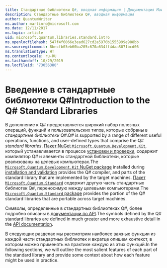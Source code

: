 ```yaml
---
title: Стандартные библиотеки Q#, вводная информация | Документация Майкрософт
description: Стандартные библиотеки Q#, вводная информация
author: QuantumWriter
ms.author: martinro@microsoft.com
ms.date: 12/11/2017
ms.topic: article
uid: microsoft.quantum.libraries.standard.intro
ms.openlocfilehash: 547f4f6066e3ead627cd2a5970b1555999e988bb
ms.sourcegitcommit: 8becfb03eb60ba205c670a634ff4daa8071bcd06
ms.translationtype: HT
ms.contentlocale: ru-RU
ms.lasthandoff: 10/29/2019
ms.locfileid: "73056380"
---
```

# <a name="introduction-to-the-q-standard-libraries"></a><span data-ttu-id="e8d0e-103">Введение в стандартные библиотеки Q#</span><span class="sxs-lookup"><span data-stu-id="e8d0e-103">Introduction to the Q# Standard Libraries</span></span> #

<span data-ttu-id="e8d0e-104">В дополнение к Q# предоставляется широкий набор полезных операций, функций и пользовательских типов, которые собраны в *стандартные библиотеки* Q#.</span><span class="sxs-lookup"><span data-stu-id="e8d0e-104">Q# is supported by a range of different useful operations, functions, and user-defined types that comprise the Q# *standard libraries*.</span></span>
<span data-ttu-id="e8d0e-105">[Пакет NuGet `Microsoft.Quantum.Development.Kit`](https://www.nuget.org/packages/microsoft.quantum.development.kit), который устанавливается в процессе [установки и проверки](xref:microsoft.quantum.install), содержит компилятор Q# и элементы стандартной библиотеки, которые реализованы на целевых компьютерах.</span><span class="sxs-lookup"><span data-stu-id="e8d0e-105">The [`Microsoft.Quantum.Development.Kit` NuGet package](https://www.nuget.org/packages/microsoft.quantum.development.kit) installed during [installation and validation](xref:microsoft.quantum.install) provides the Q# compiler, and parts of the standard library that are implemented by the target machines.</span></span>
<span data-ttu-id="e8d0e-106">[Пакет `Microsoft.Quantum.Standard`](https://www.nuget.org/packages/microsoft.quantum.standard) содержит другую часть стандартных библиотек Q#, переносимую между целевыми компьютерами.</span><span class="sxs-lookup"><span data-stu-id="e8d0e-106">The [`Microsoft.Quantum.Standard` package](https://www.nuget.org/packages/microsoft.quantum.standard) provides the portion of the Q# standard libraries that are portable across target machines.</span></span>

<span data-ttu-id="e8d0e-107">Символы, определенные в стандартных библиотеках Q#, более подробно описаны в [документации по API](xref:microsoft.quantum.standardlibsintro).</span><span class="sxs-lookup"><span data-stu-id="e8d0e-107">The symbols defined by the Q# standard libraries are defined in much greater and more exhaustive detail in the [API documentation](xref:microsoft.quantum.standardlibsintro).</span></span>

<span data-ttu-id="e8d0e-108">В следующих разделах мы рассмотрим наиболее важные функции из каждой части стандартных библиотек и вкратце опишем контекст, в котором можно применять на практике каждую из этих функций.</span><span class="sxs-lookup"><span data-stu-id="e8d0e-108">In the following sections, we will outline the most salient features of each part of the standard library and provide some context about how each feature might be used in practice.</span></span>

